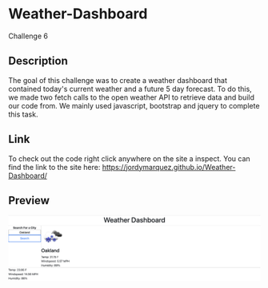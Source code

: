 # Weather-Dashboard
Challenge 6
## Description
The goal of this challenge was to create a weather dashboard that contained today's current weather and a future 5 day forecast. To do this, we made two fetch calls to the open weather API to retrieve data and build our code from. We mainly used javascript, bootstrap and jquery to complete this task. 
## Link
To check out the code right click anywhere on the site a inspect. You can find the link to the site here: https://jordymarquez.github.io/Weather-Dashboard/
## Preview
<img src= "Preview 1.png">
